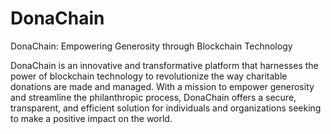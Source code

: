# DonaChain
DonaChain: Empowering Generosity through Blockchain Technology

DonaChain is an innovative and transformative platform that harnesses the power of blockchain technology to revolutionize the way charitable donations are made and managed. With a mission to empower generosity and streamline the philanthropic process, DonaChain offers a secure, transparent, and efficient solution for individuals and organizations seeking to make a positive impact on the world.